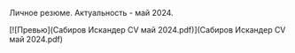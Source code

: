 Личное резюме. Актуальность - май 2024.

[![Превью](Сабиров Искандер CV май 2024.pdf)](Сабиров Искандер CV май 2024.pdf)
